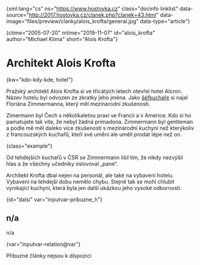 
{xml:lang="cs" ns="https://www.hostovka.cz" class="docinfo linklist" data-source="http://2017.hostovka.cz/clanek.php?clanek=43.html" data-image="files/preview/clanky/alois_krofta/general.jpg" data-type="article"}

{ctime="2005-07-20" mtime="2019-11-07" id="alois_krofta" author="Michael Klíma" short="Alois Krofta"}

# Architekt Alois Krofta

<!-- generated attribute kw by user_udpatekw.sh on 2020-05-07, do not edit -->

{kw="kdo-kdy-kde, hotel"}

Pražský architekt Alois Krofta si ve třicátých letech otevřel hotel Alcron. Název hotelu byl odvozen ze zkratky jeho jména. Jako [šéfkuchaře][1] si najal Floriána Zimmermanna, který měl mezinárodní zkušenosti.

Zimermann byl Čech s několikaletou praxí ve Francii a v Americe. Kdo si ho pamatujete tak víte, že nebyl žádná primadona. Zimmermann byl gentleman a podle mě měl daleko více zkušenosti s mezinárodní kuchyní než kterýkoliv z francouzských kuchařů, kteří své umění ale uměli prodat lépe než on.

{class="example"}

Od tehdejších kuchařů v ČSR se Zimmermann lišil tím, že nikdy nezvýšil hlas a že všechny učedníky oslovoval „pane“.

Architekt Krofta dbal nejen na personál, ale také na vybavení hotelu. Vybavení na tehdejší dobu nemělo chybu. Stejně tak se mohl chlubit vynikající kuchyní, která byla jen další ukázkou jeho vysoké odbornosti.

{id="dalsi" var="inputvar-pribuzne_h"}

## n/a

n/a

{var="inputvar-relation@var"}

Příbuzné články nejsou k dispozici

 [1]: /kucharske_tituly#sefkuchar


